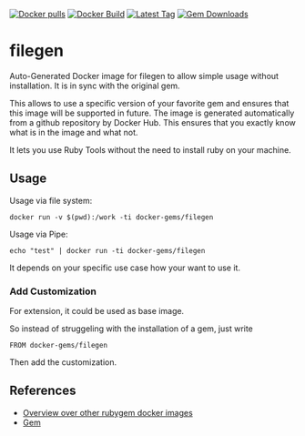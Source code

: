 [![Docker pulls](https://img.shields.io/docker/pulls/rubygem/filegen.svg)](https://hub.docker.com/r/rubygem/filegen/)
[![Docker Build](https://img.shields.io/docker/automated/rubygem/filegen.svg)](https://hub.docker.com/r/rubygem/filegen/)
[![Latest Tag](https://img.shields.io/github/tag/docker-rubygem/filegen.svg)](https://hub.docker.com/r/rubygem/filegen/)
[![Gem Downloads](https://img.shields.io/gem/dt/filegen.svg)](https://rubygems.org/gems/filegen/)
# filegen

Auto-Generated Docker image for filegen to allow simple usage without installation.
It is in sync with the original gem.

This allows to use a specific version of your favorite gem and ensures that this image will be supported in future.
The image is generated automatically from a github repository by Docker Hub.
This ensures that you exactly know what is in the image and what not.

It lets you use Ruby Tools without the need to install ruby on your machine.

## Usage

Usage via file system:

`docker run -v $(pwd):/work -ti docker-gems/filegen`

Usage via Pipe:

`echo "test" | docker run -ti docker-gems/filegen`

It depends on your specific use case how your want to use it.

### Add Customization

For extension, it could be used as base image.

So instead of struggeling with the installation of a gem, just write

`FROM docker-gems/filegen`

Then add the customization.

## References

 - [Overview over other rubygem docker images](https://github.com/thinkbot/docker-rubygem)
 - [Gem](https://rubygems.org/gems/filegen/)
